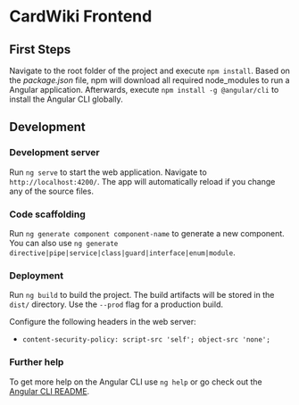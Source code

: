 # CardWiki Frontend

## First Steps

Navigate to the root folder of the project and execute `npm install`. Based on the *package.json* file, npm will download all required node_modules to run a Angular application.
Afterwards, execute `npm install -g @angular/cli` to install the Angular CLI globally.

## Development

### Development server

Run `ng serve` to start the web application. Navigate to `http://localhost:4200/`. The app will automatically reload if you change any of the source files.

### Code scaffolding

Run `ng generate component component-name` to generate a new component. You can also use `ng generate directive|pipe|service|class|guard|interface|enum|module`.

### Deployment

Run `ng build` to build the project. The build artifacts will be stored in the `dist/` directory. Use the `--prod` flag for a production build.

Configure the following headers in the web server:

* `content-security-policy: script-src 'self'; object-src 'none';`

### Further help

To get more help on the Angular CLI use `ng help` or go check out the [Angular CLI README](https://github.com/angular/angular-cli/blob/master/README.md).
